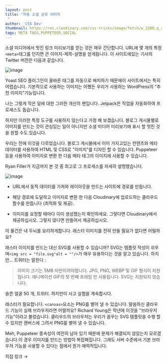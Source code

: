 ```yaml
---
layout: post
title: "자동 소셜 공유 이미지
 "
author: 'CSS Dev'
thumbnail: https://res.cloudinary.com/css-tricks/image/fetch/w_1200,q_auto,f_auto/https://css-tricks.com/wp-content/uploads/2020/12/final-card-image.png
tags: META TAGS,PUPPETEER,SOCIAL
---
```



소셜 미디어에서 멋진 링크 미리보기를 얻는 것은 매우 간단합니다.
 URL에 몇 개의 특정`<meta>`태그를 던지면 큰 이미지-제목-설명을 얻게됩니다.
 이 사이트에있는 기사의 Twitter 버전은 다음과 같습니다.
 

![image](https://i0.wp.com/css-tricks.com/wp-content/uploads/2020/12/Screen-Shot-2020-12-28-at-8.37.35-AM.png?resize=450%2C361&ssl=1)

Yoast SEO 플러그인이 올바른 태그를 자동으로 배치하기 때문에이 사이트에서는 특히 어렵습니다.
 기본적으로 사용하는 이미지는 어쨌든 우리가 사용하는 WordPress의 "추천 이미지"기능입니다.
 

나는 그렇게 작은 일에 대한 그러한 개선의 팬입니다.
 Jetpack은 작업을 자동화하여 프로세스도 돕습니다.
 

하지만 이러한 특정 도구를 사용하지 않는다고 가정 해 보겠습니다.
 블로그 게시물별로 이미지를 만드는 것이 관심있는 일이 아니지만 소셜 미디어 미리보기에 표시 할 멋진 것을 원할 수도 있습니다.
 

우리는 전에 이것을 다루었습니다.
 블로그 게시물에서 이미 가지고있는 컨텐츠와 메타 데이터를 사용하여 HTML 및 CSS로 "이미지"를 디자인 할 수 있습니다.
 Puppeteer 등을 사용하여 이미지로 변환 한 다음 메타 태그의 이미지에 사용할 수 있습니다.
 

Ryan Filler가 지금까지 본 것 중 최고로 그 프로세스를 자세히 설명했습니다.
 

![image](https://i0.wp.com/css-tricks.com/wp-content/uploads/2020/12/final-card-image.png?resize=1200%2C630&ssl=1)

- URL에서 동적 데이터를 가져와 레이아웃을 만드는 사이트에 경로를 만듭니다.
 
- 해당 경로에 도달하고 이미지로 변환 한 다음 Cloudinary에 업로드하는 클라우드 함수를 만듭니다 (최적화 및 제공).
 
- 이미지를 요청할 때마다 이미 생성했는지 확인하세요.
 그렇다면 Cloudinary에서 제공하십시오.
 그렇지 않다면 만들어서 제공하십시오.
 

이 물건은 내 두뇌를 요리하게합니다.
 래스터 이미지를 전혀 만들 필요가 없다면 어떨까요?
 

래스터 이미지를 만드는 대신 SVG를 사용할 수 있습니까?
 SVG는 템플릿 작성이 쉬우 며`<img src = "file.svg"alt = ""/>`가 매우 유용하다는 것을 알고 있습니다.
 하지만… 트위터는 말한다 :
 

> 이미지 크기는 5MB 미만이어야합니다.
 JPG, PNG, WEBP 및 GIF 형식이 지원됩니다.
 애니메이션 GIF의 첫 번째 프레임 만 사용됩니다.
 SVG는 지원되지 않습니다.
 

슬픈 얼굴 50 개, 트위터.
 하지만이 사고 실험을 계속합시다.
 

래스터가 필요합니다.
 `<canvas>`요소는 PNG를 뱉어 낼 수 있습니다.
 말씀하신 클라우드 기능이 실제 브라우저라면 어떨까요?
 Richard Young은 작년에 이것을 "브라우저 기능"이라고 불렀습니다.
 클라우드의 브라우저는 우리가 꿈꾸는 SVG 템플릿을 수행 할 수 있지만 캔버스에 그려서 PNG를 뱉어 낼 수 있습니다.
 

Meh, Puppeteer 종속성이 여전히 남아 있기 때문에 문제가 해결되지 않았는지 모르겠습니다.이 경우 이미지를 만드는 방법이 복잡해집니다.
 그래도 서버 수준에서 기본 브라우저 기능을 사용할 수 있다는 점에서 뭔가 매력적입니다.
 

직접 링크 →
 